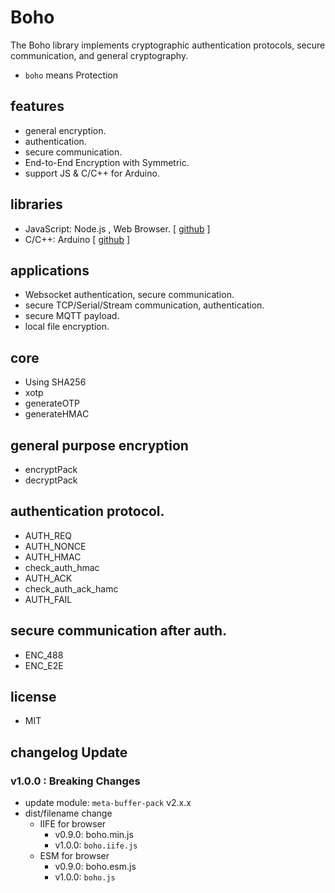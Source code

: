 # Boho

The Boho library implements cryptographic authentication protocols, secure communication, and general cryptography.

- ``boho`` means Protection 

## features
- general encryption.
- authentication.
- secure communication.
- End-to-End Encryption with Symmetric.
- support JS & C/C++ for Arduino.

## libraries
- JavaScript: Node.js , Web Browser. [ [github](https://github.com/remocons/boho) ] 
- C/C++: Arduino [ [github](https://github.com/remocons/boho-arduino) ] 

## applications

- Websocket authentication, secure communication.
- secure TCP/Serial/Stream communication, authentication.
- secure MQTT payload.
- local file encryption.

## core
- Using SHA256
- xotp
- generateOTP
- generateHMAC

## general purpose encryption

- encryptPack
- decryptPack


## authentication protocol.

- AUTH_REQ
- AUTH_NONCE
- AUTH_HMAC
- check_auth_hmac
- AUTH_ACK
- check_auth_ack_hamc
- AUTH_FAIL

## secure communication after auth.

- ENC_488
- ENC_E2E


## license
- MIT

## changelog Update

### v1.0.0 : **Breaking Changes**
- update module: `meta-buffer-pack` v2.x.x
- dist/filename change
  - IIFE for browser
    - v0.9.0: boho.min.js
    - v1.0.0: `boho.iife.js`
  - ESM for browser
    - v0.9.0: boho.esm.js
    - v1.0.0: `boho.js`